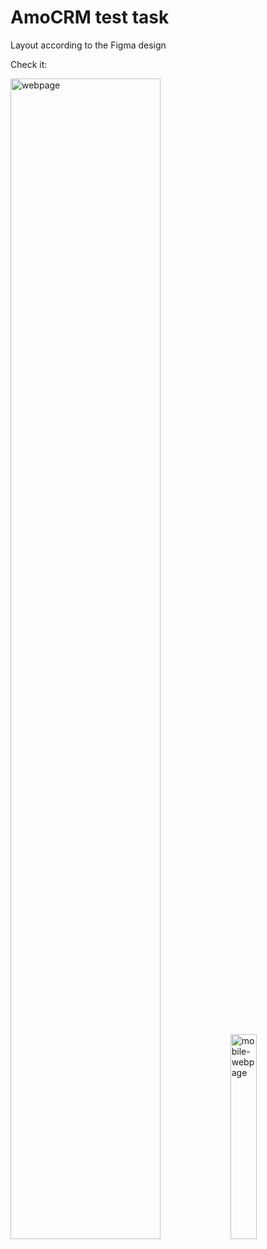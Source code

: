 <h1>AmoCRM test task</h1>

Layout according to the Figma design

Check it:

<div style='dispay:flex; gap:10px align-items:flex-start'>
<img src='https://i.ibb.co/5F1F3PD/amoCRM.jpg' alt='webpage' style='width:69%; padding:0; margin:0'>
<img src='https://i.ibb.co/zx0YtHN/amo-CRM-mobile.jpg' alt='mobile-webpage'  style='width:29%'>
</div>

